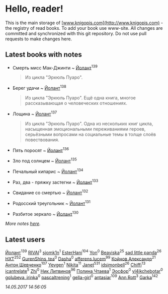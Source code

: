 # Hello, reader!
This is the main storage of [www.knigopis.com](http://www.knigopis.com) - the registry of read books.
To add your book use www-site. All changes are committed and synchronized with this git repository.
Do not use pull requests to make changes here.


## Latest books with notes
* Смерть мисс Мак-Джинти ~ [Йолант](users/104/104690883692185089260-google)<sup>139</sup>
    > Из цикла "Эркюль Пуаро".

* Берег удачи ~ [Йолант](users/104/104690883692185089260-google)<sup>138</sup>
    > Из цикла "Эркюль Пуаро". Ещё одна книга, многое рассказывающая о человеческих отношениях.

* Лощина ~ [Йолант](users/104/104690883692185089260-google)<sup>137</sup>
    > Из цикла "Эркюль Пуаро". Одна из нескольких книг цикла, насыщенная эмоциональными переживаниями героев, серьёзными вопросами на социальные темы в толще слоёв повествования.

* Пять поросят ~ [Йолант](users/104/104690883692185089260-google)<sup>136</sup>

* Зло под солнцем ~ [Йолант](users/104/104690883692185089260-google)<sup>135</sup>

* Печальный кипарис ~ [Йолант](users/104/104690883692185089260-google)<sup>134</sup>

* Раз, два - пряжку застегни ~ [Йолант](users/104/104690883692185089260-google)<sup>133</sup>

* Свидание со смертью ~ [Йолант](users/104/104690883692185089260-google)<sup>132</sup>

* Родосский треугольник ~ [Йолант](users/104/104690883692185089260-google)<sup>131</sup>

* Разбитое зеркало ~ [Йолант](users/104/104690883692185089260-google)<sup>130</sup>


_More notes [here](latest_books_with_notes.md)._


## Latest users
[Йолант](users/104/104690883692185089260-google)<sup>139</sup> 
[RIVAI](users/105/105617470861273678190-google)<sup>3</sup> 
[sjomk1n](users/243/243975624-vkontakte)<sup>1</sup> 
[EsterHani](users/305/30558181-vkontakte)<sup>104</sup> 
[Yon](users/103/10348899-vkontakte)<sup>0</sup> 
[Beaviska](users/102/10202544960024508-facebook)<sup>25</sup> 
[sad little panda](users/188/1882525281990290-facebook)<sup>26</sup> 
[HXT](users/100/100002563462782-facebook)<sup>252</sup> 
[GurenShins_tea](users/712/712242609159274496-twitter)<sup>0</sup> 
[Dasha](users/130/13015628898852979311-mailru)<sup>0</sup> 
[afferens.lucem](users/196/196071655-vkontakte)<sup>99</sup> 
[Койнов Александр](users/414/414040473-vkontakte)<sup>21</sup> 
[Антон Шевченко](users/339/339786161-vkontakte)<sup>107</sup> 
[Yevgen](users/100/100001921022265-facebook)<sup>1</sup> 
[Nikita](users/100/100684315-vkontakte)<sup>11</sup> 
[Janet](users/205/20565064-vkontakte)<sup>531</sup> 
[idsimonbell](users/380/380554090-vkontakte)<sup>26</sup> 
[Chiffi](users/105/105831994080785626680-google)<sup>13</sup> 
[icantrelate](users/111/111003752220369872386-googleplus)<sup>5</sup> 
[Zhi](users/104/104502610850806942588-google)<sup>0</sup> 
[Ник Литвинов](users/241/241974816-vkontakte)<sup>96</sup> 
[Полина Чтаева](users/182/18209789998000712034-mailru)<sup>1</sup> 
[Эосфор](users/193/1931089343792598-facebook)<sup>0</sup> 
[yl4ikchebotar](users/651/65177110-vkontakte)<sup>0</sup> 
[golubeva_irinka](users/208/20867638-vkontakte)<sup>0</sup> 
[pascaltrening](users/116/1168869274-facebook)<sup>1</sup> 
[gella-girl](users/421/42198251-vkontakte)<sup>0</sup> 
[antasiar](users/688/68827372-vkontakte)<sup>109</sup> 
[Ann Rott](users/108/108774233915925319546-google)<sup>3</sup> 
[Garka](users/115/115753719718250012620-google)<sup>142</sup> 


_14.05.2017 14:56:05_
